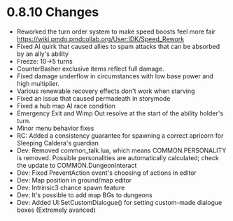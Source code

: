 # 0.8.10 Changes #

* Reworked the turn order system to make speed boosts feel more fair https://wiki.pmdo.pmdcollab.org/User:IDK/Speed_Rework
* Fixed AI quirk that caused allies to spam attacks that can be absorbed by an ally's ability
* Freeze: 10->5 turns
* CounterBasher exclusive items reflect full damage.
* Fixed damage underflow in circumstances with low base power and high multiplier.
* Various renewable recovery effects don't work when starving
* Fixed an issue that caused permadeath in storymode
* Fixed a hub map AI race condition
* Emergency Exit and Wimp Out resolve at the start of the ability holder's turn.
* Minor menu behavior fixes
* RC: Added a consistency guarantee for spawning a correct apricorn for Sleeping Caldera's guardian
* Dev: Removed common_talk.lua, which means COMMON.PERSONALITY is removed.  Possible personalities are automatically calculated; check the update to COMMON.DungeonInteract
* Dev: Fixed PreventAction event's choosing of actions in editor
* Dev: Map position in ground/map editor
* Dev: Intrinsic3 chance spawn feature
* Dev: It's possible to add map BGs to dungeons
* Dev: Added UI:SetCustomDialogue() for setting custom-made dialogue boxes (Extremely avanced)